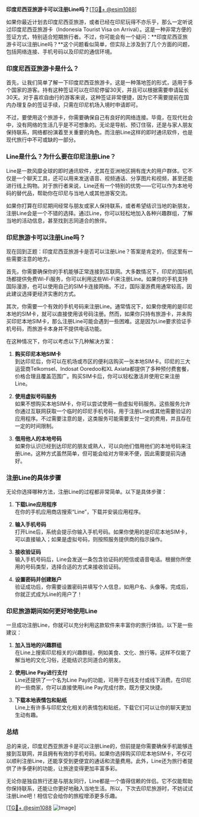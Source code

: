 **印度尼西亚旅游卡可以注册Line吗？**[[TG💪+ @esim1088](https://t.me/s/esim1088)]

如果你最近计划去印度尼西亚旅游，或者已经在印尼玩得不亦乐乎，那么一定听说过印度尼西亚旅游卡（Indonesia Tourist Visa on Arrival）。这是一种非常方便的签证方式，特别适合短期旅行者。不过，你可能会有一个疑问：**印度尼西亚旅游卡可以注册Line吗？**这个问题看似简单，但实际上涉及到了几个方面的问题，包括网络连接、手机号码以及印尼的通信环境。

### 印度尼西亚旅游卡是什么？

首先，让我们简单了解一下印度尼西亚旅游卡。这是一种落地签的形式，适用于多个国家的游客。持有这种签证可以在印尼停留30天，并且可以根据需要申请延长30天。对于喜欢自由行的游客来说，这种签证非常便捷，因为它不需要提前在国内办理复杂的签证手续，只需在印尼机场入境时申请即可。

不过，要使用这个旅游卡，你需要确保自己有良好的网络连接。毕竟，在现代社会中，没有网络的生活几乎是不可想象的。无论是导航、预订住宿，还是与家人朋友保持联系，网络都扮演着至关重要的角色。而注册Line这样的即时通讯软件，也是现代旅行中不可或缺的一部分。

### Line是什么？为什么要在印尼注册Line？

Line是一款风靡全球的即时通讯软件，尤其在亚洲地区拥有庞大的用户群体。它不仅是一个聊天工具，还可以用来发送语音、视频通话、分享图片和视频，甚至还能进行线上购物。对于旅行者来说，Line还有一个特别的优势——它可以作为本地号码的替代品，帮助你在印尼与当地人或其他游客交流。

如果你打算在印尼期间经常与朋友或家人保持联系，或者希望结识当地的新朋友，注册Line会是一个不错的选择。通过Line，你可以轻松地加入各种兴趣群组，了解当地的活动信息，甚至找到志同道合的旅伴。

### 印尼旅游卡可以注册Line吗？

现在回到正题：印度尼西亚旅游卡是否可以注册Line？答案是肯定的，但这里有一些需要注意的地方。

首先，你需要确保你的手机能够正常连接到互联网。大多数情况下，印尼的国际机场都提供免费Wi-Fi服务，你可以利用这些Wi-Fi来注册Line。如果你的手机支持国际漫游，也可以使用自己的SIM卡连接网络。不过，国际漫游费用通常较高，因此建议选择更经济实惠的方式。

其次，你需要一个有效的手机号码来注册Line。通常情况下，如果你使用的是印尼本地的SIM卡，就可以直接使用该号码注册。然而，如果你只持有旅游卡，并未购买印尼本地SIM卡，那么注册Line可能会遇到一些困难。这是因为Line要求验证手机号码，而旅游卡本身并不提供电话功能。

在这种情况下，你可以考虑以下几种解决方案：

1. **购买印尼本地SIM卡**  
   到达印尼后，你可以在机场或市区的便利店购买一张本地SIM卡。印尼的三大运营商Telkomsel、Indosat Ooredoo和XL Axiata都提供了多种预付费套餐，价格合理且覆盖范围广。购买SIM卡后，你可以轻松激活并使用它来注册Line。

2. **使用虚拟号码服务**  
   如果不想购买本地SIM卡，你可以尝试使用一些虚拟号码服务。这些服务允许你通过互联网获取一个临时的印尼手机号码，用于注册Line或其他需要验证的应用程序。不过需要注意的是，这类服务可能需要支付一定的费用，并且存在一定的时间限制。

3. **借用他人的本地号码**  
   如果你认识已经到达印尼的朋友或熟人，可以向他们借用他们的本地号码来注册Line。这种方式虽然简单，但可能会给对方带来不便，因此需要提前沟通好。

### 注册Line的具体步骤

无论你选择哪种方法，注册Line的过程都非常简单。以下是具体步骤：

1. **下载Line应用程序**  
   在你的手机应用商店搜索“Line”，下载并安装应用程序。

2. **输入手机号码**  
   打开Line后，系统会提示你输入手机号码。如果你使用的是印尼本地SIM卡，可以直接输入；如果是虚拟号码，则按照服务提供商的指示操作。

3. **接收验证码**  
   输入手机号码后，Line会发送一条包含验证码的短信或语音电话。根据你所使用的号码类型，选择合适的方式来接收验证码。

4. **设置密码并创建账户**  
   验证成功后，你需要设置密码并填写个人信息，如用户名、头像等。完成后，你就正式成为Line的用户了！

### 印尼旅游期间如何更好地使用Line

一旦成功注册Line，你就可以充分利用这款软件来丰富你的旅行体验。以下是一些建议：

1. **加入当地的兴趣群组**  
   在Line上搜索印尼相关的兴趣群组，例如美食、文化、旅行等。这样不仅能了解当地的文化习俗，还能结识志同道合的朋友。

2. **使用Line Pay进行支付**  
   Line还提供了一个名为Line Pay的功能，可用于在线支付或线下消费。在印尼的一些商家，你可以直接使用Line Pay完成付款，既方便又快捷。

3. **下载本地表情包和贴纸**  
   Line上有许多与印尼文化相关的表情包和贴纸，下载它们可以让你的聊天更加生动有趣。

### 总结

总的来说，印度尼西亚旅游卡是可以注册Line的，但前提是你需要确保手机能够连接到互联网，并且拥有有效的手机号码。如果你选择购买印尼本地SIM卡，不仅可以顺利注册Line，还能享受到更便宜的通话和流量费用。此外，Line还为旅行者提供了许多便利的功能，让旅途变得更加丰富多彩。

无论你是独自旅行还是与朋友同行，Line都是一个值得信赖的伴侣。它不仅能帮助你保持联系，还能让你更好地融入当地生活。所以，下次去印尼旅游时，不妨试试注册Line吧！相信它会给你的旅程增添更多乐趣。

[[TG💪+ @esim1088](https://t.me/s/esim1088) ![Image](https://i.postimg.cc/4NQfJmqS/Snipaste-2025-05-13-00-14-12.png)]